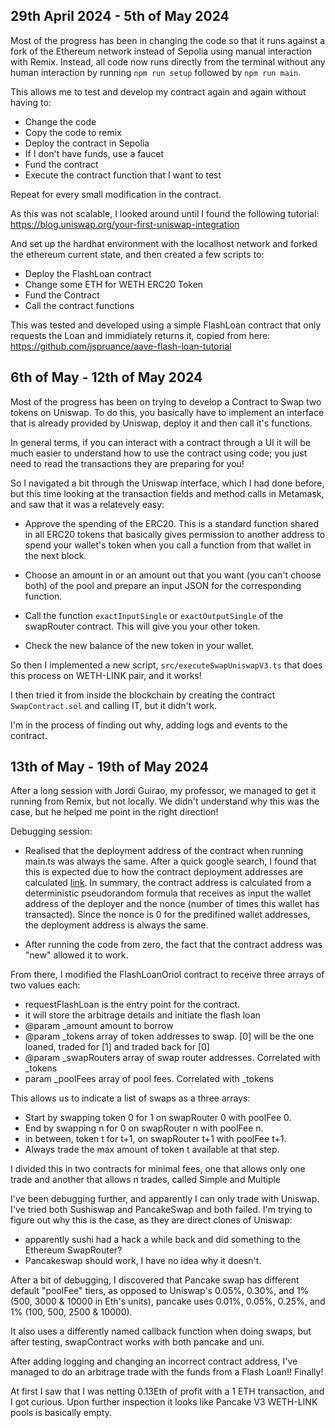 ## 29th April 2024 - 5th of May 2024

Most of the progress has been in changing the code so that it runs against a fork of the Ethereum network instead of Sepolia using manual interaction with Remix. Instead, all code now runs directly from the terminal without any human interaction by running `npm run setup` followed by `npm run main`.

This allows me to test and develop my contract again and again without having to:
- Change the code
- Copy the code to remix
- Deploy the contract in Sepolia
- If I don't have funds, use a faucet
- Fund the contract
- Execute the contract function that I want to test

Repeat for every small modification in the contract.

As this was not scalable, I looked around until I found the following tutorial:
https://blog.uniswap.org/your-first-uniswap-integration

And set up the hardhat environment with the localhost network and forked the ethereum current state, and then created a few scripts to:

- Deploy the FlashLoan contract
- Change some ETH for WETH ERC20 Token
- Fund the Contract
- Call the contract functions

This was tested and developed using a simple FlashLoan contract that only requests the Loan and immidiately returns it, copied from here:
https://github.com/jspruance/aave-flash-loan-tutorial

## 6th of May - 12th of May 2024

Most of the progress has been on trying to develop a Contract to Swap two tokens on Uniswap. To do this, you basically have to
implement an interface that is already provided by Uniswap, deploy it and then call it's functions.

In general terms, if you can interact with a contract through a UI it will be much easier to understand how to use the contract
using code; you just need to read the transactions they are preparing for you!

So I navigated a bit through the Uniswap interface, which I had done before, but this time looking at the transaction fields and
method calls in Metamask, and saw that it was a relatevely easy:

- Approve the spending of the ERC20. This is a standard function shared in all ERC20 tokens that basically gives permission to another
address to spend your wallet's token when you call a function from that wallet in the next block.

- Choose an amount in or an amount out that you want (you can't choose both) of the pool and prepare an input JSON for the corresponding function.

- Call the function `exactInputSingle` or `exactOutputSingle` of the swapRouter contract. This will give you your other token.

- Check the new balance of the new token in your wallet.


So then I implemented a new script, `src/executeSwapUniswapV3.ts` that does this process on WETH-LINK pair, and it works!

I then tried it from inside the blockchain by creating the contract `SwapContract.sol` and calling IT, but it didn't work.

I'm in the process of finding out why, adding logs and events to the contract.

## 13th of May - 19th of May 2024

After a long session with Jordi Guirao, my professor, we managed to get it running from Remix, but not locally. We didn't understand why this was the case, but he helped me point in the right direction!

Debugging session:
- Realised that the deployment address of the contract when running main.ts was always the same. After a quick google search, I found that this is
expected due to how the contract deployment addresses are calculated [link](https://ethereum.stackexchange.com/questions/17927/how-to-deploy-smart-contract-in-predefined-contract-address-in-private-ethereum). In summary, the contract address is calculated from a deterministic pseudorandom formula that receives as input the wallet address of the deployer and the nonce (number of times this wallet has transacted). Since the nonce is 0 for the predifined wallet addresses, the deployment address is always the same.

- After running the code from zero, the fact that the contract address was "new" allowed it to work.

From there, I modified the FlashLoanOriol contract to receive three arrays of two values each:

- requestFlashLoan is the entry point for the contract.
- it will store the arbitrage details and initiate the flash loan
- @param _amount amount to borrow
- @param _tokens array of token addresses to swap. [0] will be the one loaned, traded for [1] and traded back for [0]
- @param _swapRouters array of swap router addresses. Correlated with _tokens
- param _poolFees array of pool fees. Correlated with _tokens

This allows us to indicate a list of swaps as a three arrays:

- Start by swapping token 0 for 1 on swapRouter 0 with poolFee 0.
- End by swapping n for 0 on swapRouter n with poolFee n.
- in between, token t for t+1, on swapRouter t+1 with poolFee t+1.
- Always trade the max amount of token t available at that step.

I divided this in two contracts for minimal fees, one that allows only one trade and another that allows n trades, called Simple and Multiple


I've been debugging further, and apparently I can only trade with Uniswap. I've tried both Sushiswap and PancakeSwap and both failed.
I'm trying to figure out why this is the case, as they are direct clones of Uniswap:
- apparently sushi had a hack a while back and did something to the Ethereum SwapRouter?
- Pancakeswap should work, I have no idea why it doesn't.

After a bit of debugging, I discovered that Pancake swap has different default "poolFee" tiers, as opposed to Uniswap's 0.05%, 0.30%, and 1% (500, 3000 & 10000 in Eth's units), pancake uses 0.01%, 0.05%, 0.25%, and 1% (100, 500, 2500 & 10000).

It also uses a differently named callback function when doing swaps, but after testing, swapContract works with both pancake and uni.

After adding logging and changing an incorrect contract address, I've managed to do an arbitrage trade with the funds from a Flash Loan!! Finally!

At first I saw that I was netting 0.13Eth of profit with a 1 ETH transaction, and I got curious. Upon further inspection it looks like Pancake V3 WETH-LINK pools is basically empty.







